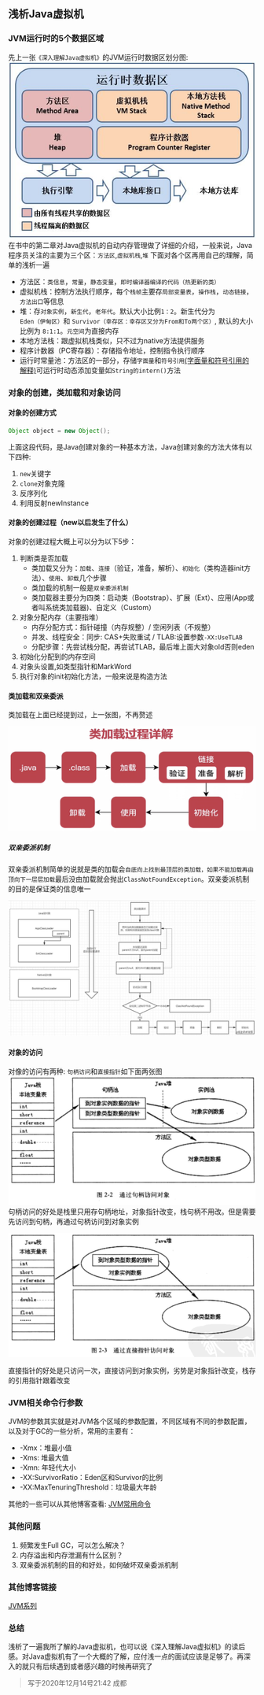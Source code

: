 ## 浅析Java虚拟机

### JVM运行时的5个数据区域
先上一张`《深入理解Java虚拟机》`的JVM运行时数据区划分图:
![image.jpeg](/image/JVM相关/JVM运行时数据区域.jpeg)
在书中的第二章对Java虚拟机的自动内存管理做了详细的介绍，一般来说，Java程序员关注的主要为三个区：`方法区`,`虚拟机栈`,`堆`
下面对各个区再用自己的理解，简单的浅析一遍

- 方法区：`类信息`，`常量`，`静态变量`，`即时编译器编译的代码（热更新的类）`
- 虚拟机栈：控制方法执行顺序，每个`栈帧`主要存`局部变量表`，`操作栈`，`动态链接`，`方法出口`等信息
- 堆：存`对象实例`，`新生代`，`老年代`。默认大小比例`1：2`。新生代分为`Eden（伊甸区）`和 `Survivor（幸存区：幸存区又分为From和To两个区）`, 默认的大小比例为 `8:1:1`。`元空间`为直接内存
- 本地方法栈：跟虚拟机栈类似，只不过为native方法提供服务
- 程序计数器（PC寄存器）：存储指令地址，控制指令执行顺序
- 运行时常量池：方法区的一部分，存储`字面量`和`符号引用`[(字面量和符号引用的解释)](https://blog.csdn.net/qq_38006520/article/details/83796450)可运行时动态添加变量如`String的intern()`方法


### 对象的创建，类加载和对象访问
#### 对象的创建方式
```java
Object object = new Object();
```
上面这段代码，是Java创建对象的一种基本方法，Java创建对象的方法大体有以下四种:

1. `new`关键字
2. `clone`对象克隆
3. 反序列化
4. 利用反射newInstance

#### 对象的创建过程（new以后发生了什么）
对象的创建过程大概上可以分为以下5步：

1. 判断类是否加载
   - 类加载又分为：`加载`、`连接`（验证，准备，解析）、`初始化`（类构造器init方法）、`使用`、`卸载`几个步骤
    - 类加载的机制一般是`双亲委派机制`
    - 类加载器主要分为四类：启动类（Bootstrap）、扩展（Ext）、应用(App或者叫系统类加载器)、自定义（Custom）
2. 对象分配内存（主要指堆）
   - 内存分配方式：指针碰撞（内存规整）/ 空闲列表（不规整）
   - 并发、线程安全：同步: CAS+失败重试 / TLAB:设置参数`-XX:UseTLAB`
   - 分配步骤：先尝试栈分配，再尝试TLAB，最后堆上面大对象old否则eden
3. 初始化分配到的内存空间
4. 对象头设置,如类型指针和MarkWord
5. 执行对象的init初始化方法，一般来说是构造方法

#### 类加载和双亲委派
类加载在上面已经提到过，上一张图，不再赘述

![类加载过程](/image/JVM相关/JVM之类加载过程.png)

##### 双亲委派机制
双亲委派机制简单的说就是类的加载会`自底向上找到最顶层的类加载，如果不能加载再由顶向下一层层加载`最后没由加载就会抛出`ClassNotFoundException`。双亲委派机制的目的是保证类的信息唯一

![双亲委派机制](../../image/JVM相关/JVM类加载之双亲委派.jpg)

#### 对象的访问
对像的访问有两种: `句柄访问`和`直接指针`如下面两张图
![句柄访问](/image/JVM相关/JVM对象访问之句柄访问.png)
句柄访问的好处是栈里只用存句柄地址，对象指针改变，栈句柄不用改。但是需要先访问到句柄，再通过句柄访问到对象实例

![直接指针](/image/JVM相关/JVM对象访问之直接指针.png)

直接指针的好处是只访问一次，直接访问到对象实例，劣势是对象指针改变，栈存的引用指针跟着改变

### JVM相关命令行参数
JVM的参数其实就是对JVM各个区域的参数配置，不同区域有不同的参数配置，以及对于GC的一些分析，常用的主要有：

- -Xmx：堆最小值
- -Xms: 堆最大值
- -Xmn: 年轻代大小
- -XX:SurvivorRatio：Eden区和Survivor的比例
- -XX:MaxTenuringThreshold：垃圾最大年龄

其他的一些可以从其他博客查看:
[JVM常用命令](https://www.cnblogs.com/redcreen/archive/2011/05/04/2037057.html)

### 其他问题
1. 频繁发生Full GC，可以怎么解决？
2. 内存溢出和内存泄漏有什么区别？
3. 双亲委派机制的目的和好处，如何破坏双亲委派机制

### 其他博客链接
[JVM系列](https://www.cnblogs.com/ityouknow/p/5603287.html)

### 总结
浅析了一遍我所了解的Java虚拟机，也可以说《深入理解Java虚拟机》的读后感。对Java虚拟机有了一个大概的了解，应付浅一点的面试应该是足够了。再深入的就只有后续遇到或者感兴趣的时候再研究了

> 写于2020年12月14号21:42  成都